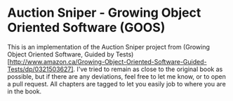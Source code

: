 # Auction Sniper - Growing Object Oriented Software (GOOS)

This is an implementation of the Auction Sniper project from (Growing Object Oriented Software, Guided by Tests)[http://www.amazon.ca/Growing-Object-Oriented-Software-Guided-Tests/dp/0321503627]. I've tried to remain as close to the original book as possible, but if there are any deviations, feel free to let me know, or to open a pull request. All chapters are tagged to let you easily job to where you are in the book.

 